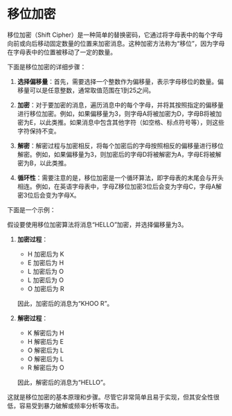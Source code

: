 # 移位加密

移位加密（Shift Cipher）是一种简单的替换密码，它通过将字母表中的每个字母向前或向后移动固定数量的位置来加密消息。这种加密方法称为“移位”，因为字母在字母表中的位置被移动了一定的数量。

下面是移位加密的详细步骤：

1. **选择偏移量**：首先，需要选择一个整数作为偏移量，表示字母移位的数量。偏移量可以是任意整数，通常取值范围在1到25之间。

2. **加密**：对于要加密的消息，遍历消息中的每个字母，并将其按照指定的偏移量进行移位加密。例如，如果偏移量为3，则字母A将被加密为D，字母B将被加密为E，以此类推。如果消息中包含其他字符（如空格、标点符号等），则这些字符保持不变。

3. **解密**：解密过程与加密相反，将每个加密后的字母按照相反的偏移量进行移位解密。例如，如果偏移量为3，则加密后的字母D将被解密为A，字母E将被解密为B，以此类推。

4. **循环性**：需要注意的是，移位加密是一个循环算法，即字母表的末尾会与开头相连。例如，在英语字母表中，字母Z移位加密3位后会变为字母C，字母A解密3位后会变为字母X。

下面是一个示例：

假设要使用移位加密算法将消息“HELLO”加密，并选择偏移量为3。

1. **加密过程**：
   - H 加密后为 K
   - E 加密后为 H
   - L 加密后为 O
   - L 加密后为 O
   - O 加密后为 R

   因此，加密后的消息为“KHOO R”。

2. **解密过程**：
   - K 解密后为 H
   - H 解密后为 E
   - O 解密后为 L
   - O 解密后为 L
   - R 解密后为 O

   因此，解密后的消息为“HELLO”。

这就是移位加密的基本原理和步骤。尽管它非常简单且易于实现，但其安全性很低，容易受到暴力破解或频率分析等攻击。